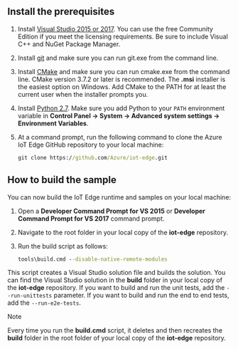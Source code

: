 ## <a name="install-the-prerequisites"></a>Install the prerequisites

1. Install [Visual Studio 2015 or 2017](https://www.visualstudio.com). You can use the free Community Edition if you meet the licensing requirements. Be sure to include Visual C++ and NuGet Package Manager.

1. Install [git](http://www.git-scm.com) and make sure you can run git.exe from the command line.

1. Install [CMake](https://cmake.org/download/) and make sure you can run cmake.exe from the command line. CMake version 3.7.2 or later is recommended. The **.msi** installer is the easiest option on Windows. Add CMake to the PATH for at least the current user when the installer prompts you.

1. Install [Python 2.7](https://www.python.org/downloads/release/python-27). Make sure you add Python to your `PATH` environment variable in **Control Panel -> System -> Advanced system settings -> Environment Variables**.

1. At a command prompt, run the following command to clone the Azure IoT Edge GitHub repository to your local machine:

    ```cmd
    git clone https://github.com/Azure/iot-edge.git
    ```

## <a name="how-to-build-the-sample"></a>How to build the sample

You can now build the IoT Edge runtime and samples on your local machine:

1. Open a **Developer Command Prompt for VS 2015** or **Developer Command Prompt for VS 2017** command prompt.

1. Navigate to the root folder in your local copy of the **iot-edge** repository.

1. Run the build script as follows:

    ```cmd
    tools\build.cmd --disable-native-remote-modules
    ```

This script creates a Visual Studio solution file and builds the solution. You can find the Visual Studio solution in the **build** folder in your local copy of the **iot-edge** repository. If you want to build and run the unit tests, add the `--run-unittests` parameter. If you want to build and run the end to end tests, add the `--run-e2e-tests`.

> [!NOTE]
> Every time you run the **build.cmd** script, it deletes and then recreates the **build** folder in the root folder of your local copy of the **iot-edge** repository.